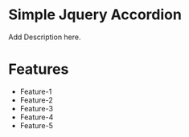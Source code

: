 Simple Jquery Accordion
=================================

Add Description here.


Features
=========

+ Feature-1
+ Feature-2
+ Feature-3
+ Feature-4
+ Feature-5
